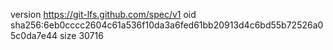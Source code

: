version https://git-lfs.github.com/spec/v1
oid sha256:6eb0cccc2604c61a536f10da3a6fed61bb20913d4c6bd55b72526a05c0da7e44
size 30716
